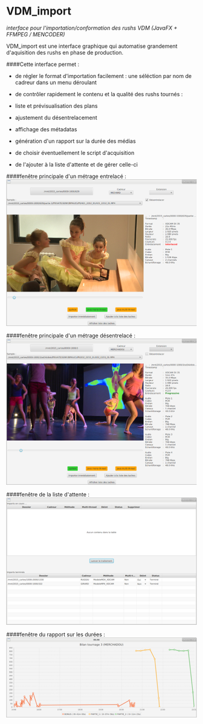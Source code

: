 # VDM_import
*interface pour l'importation/conformation des rushs VDM (JavaFX + FFMPEG / MENCODER)*

VDM_import est une interface graphique qui automatise grandement d'aquisition des rushs en phase de production.

####Cette interface permet :

- de régler le format d'importation facilement : une séléction par nom de cadreur dans un menu déroulant

- de contrôler rapidement le contenu et la qualité des rushs tournés :
 - liste et prévisualisation des plans
 - ajustement du désentrelacement
 - affichage des métadatas
 - génération d'un rapport sur la durée des médias
 
- de choisir éventuellement le script d'acquisition

- de l'ajouter à la liste d'attente et de gérer celle-ci 

####fenêtre principale d'un métrage entrelacé :
![fenêtre principale](VDM_import_05.png)

####fenêtre principale d'un métrage désentrelacé :
![fenêtre principale](VDM_import_13.png)

####fenêtre de la liste d'attente :
![batch list](VDM_import_03.png)

####fenêtre du rapport sur les durées :
![rapport](VDM_import_10.png)
